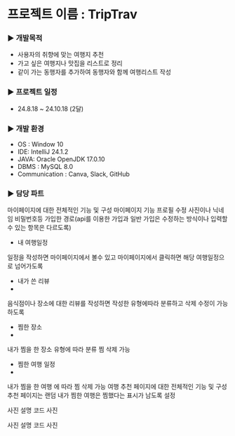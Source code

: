 # 프로젝트 이름 : TripTrav

### ▶ 개발목적
- 사용자의 취향에 맞는 여행지 추천
- 가고 싶은 여행지나 맛집을 리스트로 정리
- 같이 가는 동행자를 추가하여 동행자와 함께 여행리스트 작성

### ▶ 프로젝트 일정
- 24.8.18 ~ 24.10.18 (2달)

### ▶ 개발 환경
- OS : Window 10
- IDE: IntelliJ 24.1.2
- JAVA: Oracle OpenJDK 17.0.10
- DBMS : MySQL 8.0
- Communication : Canva, Slack, GitHub

### ▶ 담당 파트
마이페이지에 대한 전체적인 기능 및 구성
마이페이지 기능
프로필 수정 사진이나 닉네임 비밀번호등
가입한 경로(api를 이용한 가입과 일반 가입은 수정하는 방식이나 입력할수 있는 항목은 다르도록)

- 내 여행일정

일정을 작성하면 마이페이지에서 볼수 있고 마이페이지에서 클릭하면 해당 여행일정으로 넘어가도록
- 내가 쓴 리뷰
- 
음식점이나 장소에 대한 리뷰를 작성하면 작성한 유형에따라 분류하고 삭제 수정이 가능하도록
- 찜한 장소
- 
내가 찜을 한 장소 유형에 따라 분류 찜 삭제 가능
- 찜한 여행 일정
- 
내가 찜을 한 여행 에 따라 찜 삭제 가능
여행 추천 페이지에 대한 전체적인 기능 및 구성
추천 페이지는 랜덤 
내가 찜한 여행은 찜했다는 표시가 남도록 설정


사진
설명
코드 사진

사진 
설명
코드 사진

